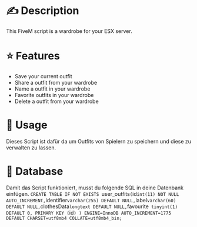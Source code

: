 # ✍️ Description
This FiveM script is a wardrobe for your ESX server.

# ⭐ Features
- Save your current outfit
- Share a outfit from your wardrobe
- Name a outfit in your wardrobe
- Favorite outfits in your wardrobe
- Delete a outfit from your wardrobe

# 👀 Usage
Dieses Script ist dafür da um Outfits von Spielern zu speichern und diese zu verwalten zu lassen. 

# 💾 Database
Damit das Script funktioniert, musst du folgende SQL in deine Datenbank einfügen.
`CREATE TABLE IF NOT EXISTS `user_outfits` (
  `id` int(11) NOT NULL AUTO_INCREMENT,
  `identifier` varchar(255) DEFAULT NULL,
  `label` varchar(60) DEFAULT NULL,
  `clothesData` longtext DEFAULT NULL,
  `favourite` tinyint(1) DEFAULT 0,
  PRIMARY KEY (`id`)
) ENGINE=InnoDB AUTO_INCREMENT=1775 DEFAULT CHARSET=utf8mb4 COLLATE=utf8mb4_bin;`


